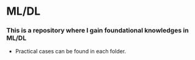 # ML/DL
 
### This is a repository where I gain foundational knowledges in ML/DL
- Practical cases can be found in each folder.

